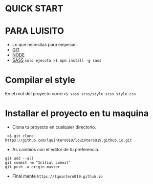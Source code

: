 # QUICK START

# PARA LUISITO
- Lo que necesitas para empesar.
- [GIT](https://git-scm.com/book/en/v2/Getting-Started-Installing-Git)
- [NODE](https://nodejs.org/es/download/)
- [SASS](https://sass-lang.com/install) `solo ejecuta >$ npm install -g sass`

# Compilar el style

En el root del proyecto corre `>$ sass scss/style.scss style.css`

# Installar el proyecto en tu maquina

- Clona tu proyecto en cualquier directorio.

```
 >$ git clone https://github.com/lquintero019/lquintero019.github.io.git
```
- As cambios con el editor de tu preferencia.
```
git add --all
git commit -m "Initial commit"
git push -u origin master
```
- Final mente
`https://lquintero019.github.io`

